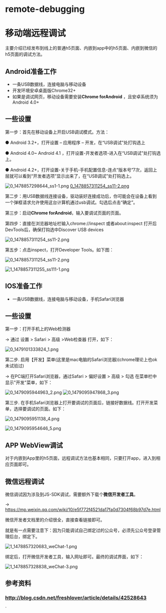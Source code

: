 # remote-debugging
# 移动端远程调试

主要介绍已经发布到线上的普通h5页面、内嵌到app中的h5页面、内嵌到微信的h5页面的调试方法。


## Android准备工作
- 一条USB数据线，连接电脑与移动设备
- 开发环境安卓桌面版Chrome32+
- 如果是调试网页，移动设备需要安装**Chrome forAndroid** ，且安卓系统须为Android 4.0+


## 一些设置
第一步：首先在移动设备上开启USB调试模式。方法：

● Android 3.2+，打开设置 – 应用程序 – 开发，在“USB调试”处打钩选上

● Android 4.0~ Android 4.1 ，打开设置-开发者选项-进入在“USB调试”处打钩选上。

● Android 4.2+，打开设置-关于手机-手机配置信息-连点“版本号”7次，返回上层就可以看到“开发者选项”显示出来了，在“USB调试”处打钩选上。


![0_1478857298644_ss1-1.png](http://angular.angular-china.org/fe467d0d-3424-4e9d-a0e2-7ec77742c7ca.png)
[0_1478857311254_ss11-2.png](http://angular.angular-china.org/6fecd812-63c0-483a-aace-7d2d949a7ede.png)


第二步：用USB数据线连接设备，驱动装好连接成功后，你可能会在设备上看到一个弹框请求允许使用这台计算机通过usb调试。勾选后点击“确定”。

第三步：启动**Chrome forAndroid**，输入要调试页面的页面。

第四步：直接在浏览器地址栏输入chrome://inspect 或者about:inspect
打开后DevTools后，确保打钩选中Discover USB devices


![0_1478857311254_ss11-2.png](http://angular.angular-china.org/6fecd812-63c0-483a-aace-7d2d949a7ede.png)


第五步：点击inspect，打开Developer Tools。如下图：

![0_1478857311254_ss11-2.png](http://angular.angular-china.org/6fecd812-63c0-483a-aace-7d2d949a7ede.png)

![1_1478857311255_ss111-1.png](http://angular.angular-china.org/35ec8075-2617-4f17-848c-ba9d1485567c.png)


## IOS准备工作
- 一条USB数据线，连接电脑与移动设备，手机Safari浏览器

## 一些设置
第一步：打开手机上的Web检测器

→ 通过 设置 > Safari > 高级 >Web检查器 打开，如下：

![0_1479101333824_1.png](http://angular.angular-china.org/33f90ce7-38c4-4edb-9a3b-a0126af0e4e5.png)

第二步. 启用【开发】菜单(这里是mac电脑的Safari浏览器)(chrome理论上也ok未试验过)

→ 在PC端打开Safari浏览器，通过Safari > 偏好设置 > 高级 > 勾选 在菜单栏中显示"开发"菜单，如下：

![0_1479095944963_2.png](http://angular.angular-china.org/520b058d-7411-4f11-a767-214387cd13c3.png)
![0_1479095947868_3.png](http://angular.angular-china.org/f2fc145a-8813-4008-89a8-21001418bbfb.png)

第三步. 在手机Safari浏览器上打开要调试的页面后，链接好数据线。打开开发菜单，选择要调试的页面。如下：

![0_1479095951138_4.png](http://angular.angular-china.org/d41123e1-9952-4f26-a3db-88f586088212.png)

![0_1479095954646_5.png](http://angular.angular-china.org/7c5476cb-72a5-437a-a601-19dfc1fdcb4f.png) 


## APP WebView调试
对于内嵌到App里的h5页面，远程调试方法也基本相同，只要打开app，进入到相应页面即可。



## 微信远程调试
微信调试因为涉及到JS-SDK调试，需要额外下载个**微信开发者工具**。

→ https://mp.weixin.qq.com/wiki/10/e5f772f4521da17fa0d7304f68b97d7e.html

微信开发者文档里的介绍很全，直接查看链接即可。


就是有一点需要注意下：因为只能调试自己绑定过的公众号，必须先公众号登录管理后台，绑定下。

![1_1478857320683_weChat-1.png](http://angular.angular-china.org/97679fdc-1d53-4dac-b8b2-991e260eb5b6.png)

绑定后，打开微信开发者工具，输入网址即可。最终的调试界面，如下：

![1_1478857328838_weChat-3.png](http://angular.angular-china.org/762e98c6-5c75-4656-96c4-dc1e4ede905e.png)




## 参考资料
### http://blog.csdn.net/freshlover/article/details/42528643
`
